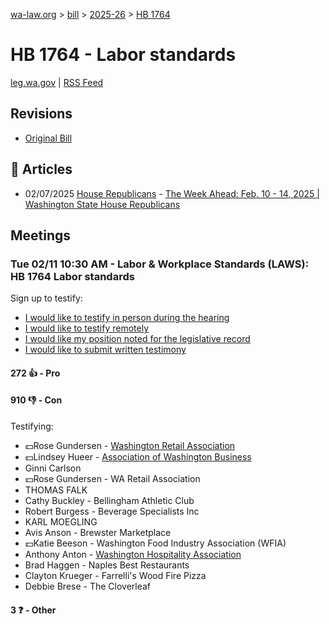 [wa-law.org](/) > [bill](/bill/) > [2025-26](/bill/2025-26/) > [HB 1764](/bill/2025-26/hb/1764/)

# HB 1764 - Labor standards
[leg.wa.gov](https://app.leg.wa.gov/billsummary?BillNumber=1764&Year=2025&Initiative=false) | [RSS Feed](./rss.xml)

## Revisions
* [Original Bill](1/)

## 📰 Articles
* 02/07/2025 [House Republicans](/org/house_republicans/) - [The Week Ahead: Feb. 10 - 14, 2025 | Washington State House Republicans](https://houserepublicans.wa.gov/week/the-week-ahead-feb-10-14-2025/#:~:text=HB%201747)

## Meetings
### Tue 02/11 10:30 AM - Labor & Workplace Standards (LAWS): HB 1764 Labor standards
Sign up to testify:
* [I would like to testify in person during the hearing](https://app.leg.wa.gov/csi/Testifier/Add?chamber=House&mId=32778&aId=163341&caId=25630&tId=1)
* [I would like to testify remotely](https://app.leg.wa.gov/csi/Testifier/Add?chamber=House&mId=32778&aId=163341&caId=25630&tId=2)
* [I would like my position noted for the legislative record](https://app.leg.wa.gov/csi/Testifier/Add?chamber=House&mId=32778&aId=163341&caId=25630&tId=3)
* [I would like to submit written testimony](https://app.leg.wa.gov/csi/Testifier/Add?chamber=House&mId=32778&aId=163341&caId=25630&tId=4)

#### 272 👍 - Pro

#### 910 👎 - Con
Testifying:
* 💵Rose Gundersen - [Washington Retail Association](/org/washington_retail_association/)
* 💵Lindsey Hueer - [Association of Washington Business](/org/association_of_washington_business/)
* Ginni Carlson
* 💵Rose Gundersen - WA Retail Association
* THOMAS FALK
* Cathy Buckley - Bellingham Athletic Club
* Robert Burgess - Beverage Specialists Inc
* KARL MOEGLING
* Avis Anson - Brewster Marketplace
* 💵Katie Beeson - Washington Food Industry Association (WFIA)
* Anthony Anton - [Washington Hospitality Association](/org/washington_hospitality_association/)
* Brad Haggen - Naples Best Restaurants
* Clayton Krueger - Farrelli's Wood Fire Pizza
* Debbie Brese - The Cloverleaf

#### 3 ❓ - Other
